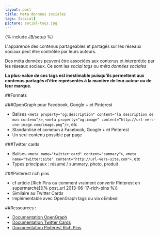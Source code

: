 ```yaml
---
layout: post
title: Meta données sociales
tags: [social]
picture: social-tags.jpg
---
```

{% include JB/setup %}

L'apparence des contenus partageables et partagés sur les réseaux sociaux peut être contrôlée par leurs auteurs.

Des méta données peuvent être associées aux contenus et interprétée par les réseaux sociaux. Ce sont les _social tags_ ou _méta données sociales_

**La plus-value de ces tags est inestimable puisqu'ils permettent aux contenus partagés d'être représentés à la manière de leur auteur ou de leur marque.**

##Formats

###OpenGraph pour Facebook, Google + et Pinterest
- Balises `<meta property="og:description" content="la description de mon contenu"/>`, `<meta property="og:image" content=”http://url-vers-une-image.com/image.png”/>`, etc
- Standardisé et commun à Facebook, Google + et Pinterest
- Un seul contenu possible par page

###Twitter cards
- Balises `<meta name="twitter:card" content="summary">`, `<meta name="twitter:site" content="http://url-vers-site.com">`, etc
- Types principaux : résumé / summary, photo, produit

###Pinterest rich pins
- cf article [Rich Pins ou comment vraiment convertir Pinterest en supermarché]({% post_url 2013-06-17-rich-pins %})
- Similaire au Twitter Cards
- Implémentable avec OpenGraph tags ou via oEmbed

##Ressources :
- [Documentation OpenGraph](http://ogp.me)
- [Documentation Twitter Cards](https://dev.twitter.com/docs/cards)
- [Documentation Pinterest Rich Pins](http://business.pinterest.com/rich-pins/)